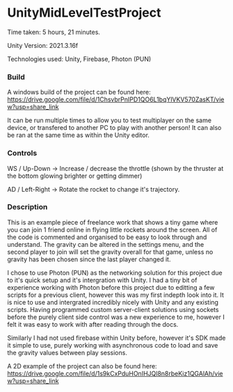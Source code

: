 # UnityMidLevelTestProject

Time taken: 5 hours, 21 minutes.

Unity Version: 2021.3.16f

Technologies used: Unity, Firebase, Photon (PUN)

### Build
A windows build of the project can be found here: https://drive.google.com/file/d/1ChsvbrPnIPD1QO6L1bqYlVKV570ZasKT/view?usp=share_link

It can be run multiple times to allow you to test multiplayer on the same device, or transfered to another PC to play with another person! It can also be ran at
the same time as within the Unity editor.

### Controls

WS / Up-Down -> Increase / decrease the throttle (shown by the thruster at the bottom glowing brighter or getting dimmer)

AD / Left-Right -> Rotate the rocket to change it's trajectory.

### Description
This is an example piece of freelance work that shows a tiny game where you can join 1 friend online in flying little rockets around the screen. All of the
code is commented and organised to be easy to look through and understand. The gravity can be altered in the settings menu, and the second player to join will set the gravity overall for that game, unless no gravity has been chosen since the last player changed it.

I chose to use Photon (PUN) as the networking solution for this project due to it's quick setup and it's intergration with Unity. I had a tiny bit of experience working with Photon before this project due to editting a few scripts for a previous client, however this was my first indepth look into it. It is nice to use and intergrated incredibly nicely with Unity and any existing scripts. Having programmed custom server-client solutions using sockets before the purely client
side control was a new experience to me, however I felt it was easy to work with after reading through the docs.

Similarly I had not used firebase within Unity before, however it's SDK made it simple to use, purely working with asynchronous code to load and save the gravity values between play sessions.


A 2D example of the project can also be found here: https://drive.google.com/file/d/1s9kCxPduHOnIHJQl8n8rbeKiz1QGAlAh/view?usp=share_link
